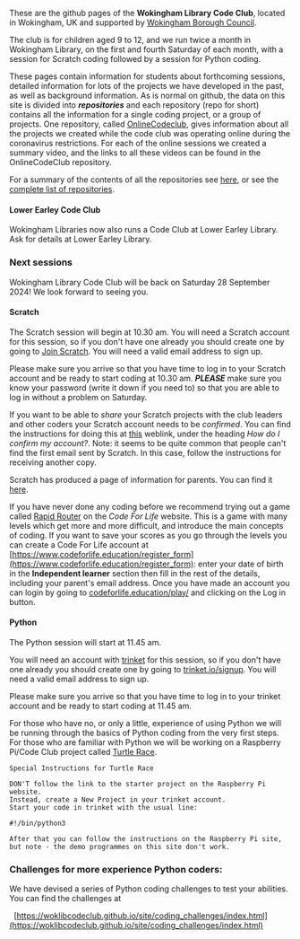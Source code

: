 These are the github pages of the **Wokingham Library Code Club**, located in Wokingham, UK and supported by [Wokingham Borough Council](https://www.wokingham.gov.uk/libraries).

The club is for children aged 9 to 12, and we run twice a month in Wokingham Library, on the first and fourth Saturday of each month, with a session for Scratch coding followed by a session for Python coding.

These pages contain information for students about forthcoming sessions, detailed information for lots of the projects we have developed in the past, as well as background information. As is normal on github, the data on this site is divided into ***repositories*** and each repository (repo for short) contains all the information for a single coding project, or a group of projects. One repository, called [OnlineCodeclub](https://github.com/WokLibCodeClub/OnlineCodeclub), gives information about all the projects we created while the code club was operating online during the coronavirus restrictions. For each of the online sessions we created a summary video, and the links to all these videos can be found in the OnlineCodeClub repository.

For a summary of the contents of all the repositories see [here](https://github.com/WokLibCodeClub/woklibcodeclub.github.io), or see the [complete list of repositories](https://github.com/orgs/WokLibCodeClub/repositories?type=all).

#### Lower Earley Code Club

Wokingham Libraries now also runs a Code Club at Lower Earley Library. Ask for details at Lower Earley Library.

### Next sessions

Wokingham Library Code Club will be back on Saturday 28 September 2024! We look forward to seeing you.

#### Scratch

The Scratch session will begin at 10.30 am. You will need a Scratch account for this session, so if you don't have one already you should create one by going to [Join Scratch](https://scratch.mit.edu/join). You will need a valid email address to sign up.

Please make sure you arrive so that you have time to log in to your Scratch account and be ready to start coding at 10.30 am. ***PLEASE*** make sure you know your password (write it down if you need to) so that you are able to log in without a problem on Saturday.

If you want to be able to *share* your Scratch projects with the club leaders and other coders your Scratch account needs to be *confirmed*. You can find the instructions for doing this at [this](https://scratch.mit.edu/faq/#accounts) weblink, under the heading *How do I confirm my account?*. Note: it seems to be quite common that people can't find the first email sent by Scratch. In this case, follow the instructions for receiving another copy.

Scratch has produced a page of information for parents. You can find it [here](https://scratch.mit.edu/parents/).

If you have never done any coding before we recommend trying out a game called [Rapid Router](https://www.codeforlife.education/rapidrouter) on the *Code For Life* website. This is a game with many levels which get more and more difficult, and introduce the main concepts of coding. If you want to save your scores as you go through the levels you can create a Code For Life account at [https://www.codeforlife.education/register_form](https://www.codeforlife.education/register_form): enter your date of birth in the **Independent learner** section then fill in the rest of the details, including your parent's email address. Once you have made an account you can login by going to [codeforlife.education/play/](https://www.codeforlife.education/play/) and clicking on the Log in button.

#### Python

The Python session will start at 11.45 am.

You will need an account with [trinket](https://trinket.io/) for this session, so if you don't have one already you should create one by going to [trinket.io/signup](https://trinket.io/signup). You will need a valid email address to sign up.

Please make sure you arrive so that you have time to log in to your trinket account and be ready to start coding at 11.45 am.

For those who have no, or only a little, experience of using Python we will be running through the basics of Python coding from the very first steps. For those who are familiar with Python we will be working on a Raspberry Pi/Code Club project called [Turtle Race](https://projects.raspberrypi.org/en/projects/turtle-race).

```
Special Instructions for Turtle Race

DON'T follow the link to the starter project on the Raspberry Pi website.
Instead, create a New Project in your trinket account.
Start your code in trinket with the usual line:

#!/bin/python3

After that you can follow the instructions on the Raspberry Pi site,
but note - the demo programmes on this site don't work.
```

### Challenges for more experience Python coders:

We have devised a series of Python coding challenges to test your abilities. You can find the challenges at

&nbsp;&nbsp;[https://woklibcodeclub.github.io/site/coding_challenges/index.html](https://woklibcodeclub.github.io/site/coding_challenges/index.html)
